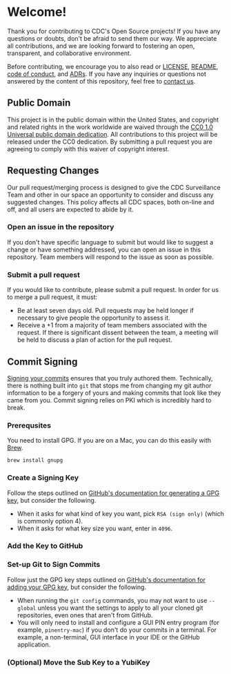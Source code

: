 # Welcome!

Thank you for contributing to CDC's Open Source projects! If you have any
questions or doubts, don't be afraid to send them our way. We appreciate all
contributions, and we are looking forward to fostering an open, transparent, and
collaborative environment.

Before contributing, we encourage you to also read or [LICENSE](LICENSE),
[README](README.md), [code of conduct](code-of-conduct.md), and [ADRs](/adr).
If you have any inquiries or questions not answered by the content of this repository, feel free to
[contact us](mailto:surveillanceplatform@cdc.gov).

## Public Domain

This project is in the public domain within the United States, and copyright and
related rights in the work worldwide are waived through the
[CC0 1.0 Universal public domain dedication](https://creativecommons.org/publicdomain/zero/1.0/).
All contributions to this project will be released under the CC0 dedication. By
submitting a pull request you are agreeing to comply with this waiver of
copyright interest.

## Requesting Changes

Our pull request/merging process is designed to give the CDC Surveillance Team
and other in our space an opportunity to consider and discuss any suggested
changes. This policy affects all CDC spaces, both on-line and off, and all users
are expected to abide by it.

### Open an issue in the repository

If you don't have specific language to submit but would like to suggest a change
or have something addressed, you can open an issue in this repository. Team
members will respond to the issue as soon as possible.

### Submit a pull request

If you would like to contribute, please submit a pull request. In order for us
to merge a pull request, it must:

- Be at least seven days old. Pull requests may be held longer if necessary
  to give people the opportunity to assess it.
- Receive a +1 from a majority of team members associated with the request.
  If there is significant dissent between the team, a meeting will be held to
  discuss a plan of action for the pull request.

## Commit Signing

[Signing your commits](https://docs.github.com/en/authentication/managing-commit-signature-verification/signing-commits) ensures that you truly authored them.  Technically, there is nothing built into `git` that stops me from changing my git author information to be a forgery of yours and making commits that look like they came from you.  Commit signing relies on PKI which is incredibly hard to break.

### Prerequsites

You need to install GPG.  If you are on a Mac, you can do this easily with [Brew](https://brew.sh).

```shell
brew install gnupg
```

### Create a Signing Key

Follow the steps outlined on [GitHub's documentation for generating a GPG key](https://docs.github.com/en/authentication/managing-commit-signature-verification/generating-a-new-gpg-key), but consider the following.

- When it asks for what kind of key you want, pick `RSA (sign only)` (which is commonly option 4).
- When it asks for what key size you want, enter in `4096`.

### Add the Key to GitHub

### Set-up Git to Sign Commits

Follow just the GPG key steps outlined on [GitHub's documentation for adding your GPG key](https://docs.github.com/en/authentication/managing-commit-signature-verification/telling-git-about-your-signing-key), but consider the following.

- When running the `git config` commands, you may not want to use `--global` unless you want the settings to apply to all your cloned git repositories, even ones that aren't from GitHub.
- You will only need to install and configure a GUI PIN entry program (for example, `pinentry-mac`) if you don't do your commits in a terminal.  For example, a non-terminal, GUI interface in your IDE or the GitHub application.

### (Optional) Move the Sub Key to a YubiKey
